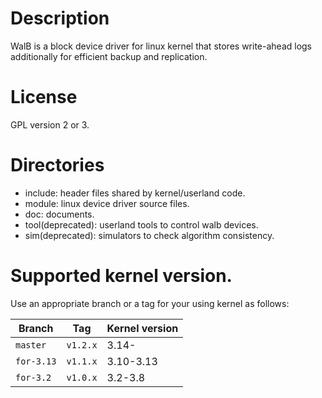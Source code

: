 # Description

WalB is a block device driver for linux kernel that stores write-ahead logs additionally for efficient backup and replication.

# License

GPL version 2 or 3.

# Directories

* include: header files shared by kernel/userland code.
* module: linux device driver source files.
* doc: documents.
* tool(deprecated): userland tools to control walb devices.
* sim(deprecated): simulators to check algorithm consistency.

# Supported kernel version.

Use an appropriate branch or a tag for your using kernel as follows:

| Branch     | Tag      | Kernel version |
|------------|----------|----------------|
| `master`   | `v1.2.x` | 3.14-          |
| `for-3.13` | `v1.1.x` | 3.10-3.13      |
| `for-3.2`  | `v1.0.x` | 3.2-3.8        |
